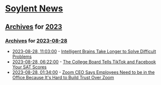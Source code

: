 # [Soylent News](../../../README.md)

## [Archives](../../index.md) for [2023](../index.md)

### [Archives](../../index.md) for [2023-08-28](index.md)

* [2023-08-28, 11:03:00](https://soylentnews.org/article.pl?sid=23/08/27/074253&from=rss) - [Intelligent Brains Take Longer to Solve Difficult Problems](https://soylentnews.org/article.pl?sid=23/08/27/074253&from=rss)
* [2023-08-28, 06:22:00](https://soylentnews.org/article.pl?sid=23/08/26/2346250&from=rss) - [The College Board Tells TikTok and Facebook Your SAT Scores](https://soylentnews.org/article.pl?sid=23/08/26/2346250&from=rss)
* [2023-08-28, 01:34:00](https://soylentnews.org/article.pl?sid=23/08/26/1816207&from=rss) - [Zoom CEO Says Employees Need to be in the Office Because It's Hard to Build Trust Over Zoom](https://soylentnews.org/article.pl?sid=23/08/26/1816207&from=rss)
